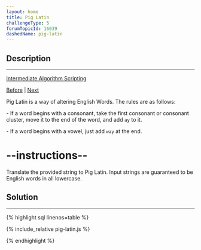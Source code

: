 ```yaml
---
layout: home
title: Pig Latin
challengeType: 5
forumTopicId: 16039
dashedName: pig-latin
---
```


<div class="row">
<div class="columnStmt" markdown="1">

## Description
------

[Intermediate Algorithm Scripting](../intermediate-algorithm-scripting/README.html) 

[Before](./spinal-tap-case.md)  | [Next](./search-and-replace.md) 

Pig Latin is a way of altering English Words. The rules are as follows:

\- If a word begins with a consonant, take the first consonant or consonant cluster, move it to the end of the word, and add `ay` to it.

\- If a word begins with a vowel, just add `way` at the end.

# --instructions--

Translate the provided string to Pig Latin. Input strings are guaranteed to be English words in all lowercase.

</div>
<div class="columnSol" markdown="1">

## Solution
------

{% highlight sql linenos=table %}

{% include_relative pig-latin.js %}

{% endhighlight %}

</div>
</div>

